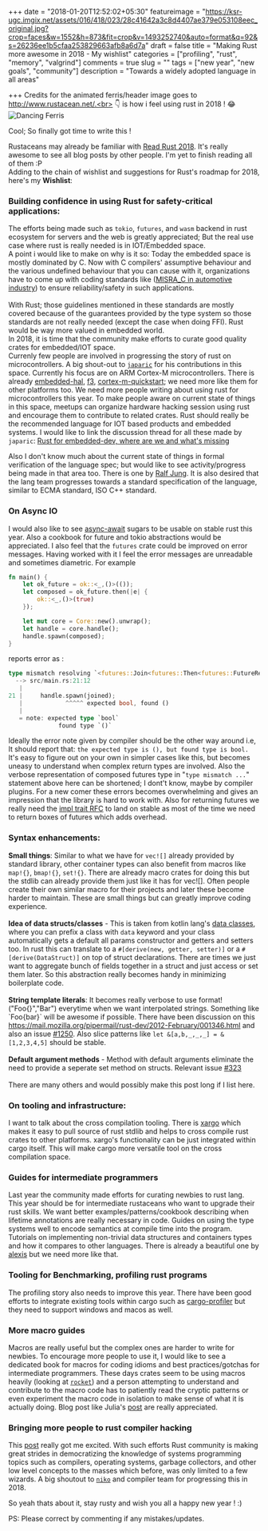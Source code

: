 
+++
date = "2018-01-20T12:52:02+05:30"
featureimage = "https://ksr-ugc.imgix.net/assets/016/418/023/28c41642a3c8d4407ae379e053108eec_original.jpg?crop=faces&w=1552&h=873&fit=crop&v=1493252740&auto=format&q=92&s=26236ee1b5cfaa253829663afb8a6d7a"
draft = false
title = "Making Rust more awesome in 2018 - My wishlist"
categories = ["profiling", "rust", "memory", "valgrind"]
comments = true
slug = ""
tags = ["new year", "new goals", "community"]
description = "Towards a widely adopted language in all areas"

+++
Credits for the animated ferris/header image goes to http://www.rustacean.net/.<br> 👇 is how i feel using rust in 2018 ! 
😂
![Dancing Ferris](https://mir-s3-cdn-cf.behance.net/project_modules/disp/7df0bd42774743.57ee5f32bd76e.gif "Logo Title Text 1")

Cool; So finally got time to write this !

Rustaceans may already be familiar with [Read Rust 2018](http://readrust.net/rust2018/). It's really awesome to see all
blog posts by other people. I'm yet to finish reading all of them :P<br>
Adding to the chain of wishlist and suggestions for Rust's roadmap for 2018, here's my **Wishlist**:

### Building confidence in using Rust for safety-critical applications:

The efforts being made such as `tokio`, `futures`, and `wasm` backend in rust ecosystem for servers and the web is greatly appreciated; But the real use case where rust is really needed is in IOT/Embedded space.<br>
A point i would like to make on why is it so: Today the embedded space is mostly dominated by C.
Now with C compilers' assumptive behaviour and the various undefined behaviour that you can cause with it, organizations have to come up with coding standards like ([MISRA_C in automotive industry](https://en.wikipedia.org/wiki/MISRA_C)) to ensure reliability/safety in such applications.<br><br>With Rust; those guidelines mentioned in these standards are mostly covered because of the guarantees provided by the type system so those standards are not really needed (except the case when doing FFI). Rust would be way more valued in embedded world.<br>In 2018, it is time that the community make efforts to curate good quality crates for embedded/IOT space.<br> 
Currenly few people are involved in progressing the story of rust on microcontrollers. A big shout-out to [`japaric`](https://github.com/japaric) for his contributions in this space. Currently his focus are on ARM Cortex-M microcontrollers. There is already [embedded-hal](https://github.com/japaric/embedded-hal), [f3](https://github.com/japaric/f3), [cortex-m-quickstart](https://github.com/japaric/cortex-m-quickstart); we need more like them for other platforms too. We need more people writing about using rust for microcontrollers this year. To make people aware on current state of things in this space, meetups can organize hardware hacking session using rust and encourage them to contribute to related crates. Rust should really be the recommended language for IOT based products and embedded systems. I would like to link the discussion thread for all these made by `japaric`: [Rust for embedded-dev, where are we  and what's missing]((https://users.rust-lang.org/t/rust-for-embedded-development-where-we-are-and-whats-missing/10861))

 Also I don't know much about the current state of things in formal verification of the language spec; but would like to see activity/progress being made in that area too. There is one by [Ralf Jung](https://people.mpi-sws.org/~dreyer/papers/rustbelt/paper.pdf). It is also desired that the lang team progresses towards a standard specification of the language, similar to ECMA standard, ISO C++ standard.

### On Async IO

I would also like to see [async-await](https://github.com/alexcrichton/futures-await) sugars to be usable on stable rust this year. Also a cookbook for future and tokio abstractions would be appreciated. I also feel that the `futures` crate could be improved on error messages. Having worked with it I feel the error messages are unreadable and sometimes diametric. For example

```rust
fn main() {
    let ok_future = ok::<_,()>(());
    let composed = ok_future.then(|e| {
        ok::<_,()>(true)
    });

    let mut core = Core::new().unwrap();
    let handle = core.handle();
    handle.spawn(composed);
}
```
reports error as :
```rust
type mismatch resolving `<futures::Join<futures::Then<futures::FutureResult<(), ()>, futures::FutureResult<bool, ()>, [closure@src/main.rs:14:35: 16:6]>, futures::FutureResult<u32, ()>> as futures::Future>::Item == ()`
  --> src/main.rs:21:12
   |
21 |     handle.spawn(joined);
   |            ^^^^^ expected bool, found ()
   |
   = note: expected type `bool`
              found type `()`
```
Ideally the error note given by compiler
should be the other way around i.e, 
It should report that:
`the expected type is (), but found type is bool.`
It's easy to figure out on your own in simpler cases like this, but becomes uneasy to understand when complex return types are involved.
Also the verbose representation of composed futures type in "`type mismatch ...`" statement above here can be shortened; I dont't know, maybe by compiler plugins. For a new comer these errors becomes overwhelming and gives an impression that the library is
hard to work with. Also for returning futures we really need the [impl trait RFC](https://github.com/rust-lang/rfcs/blob/master/text/1522-conservative-impl-trait.md) to land on stable as most of the time we need to return boxes of futures which adds overhead.

### Syntax enhancements: 
**Small things**: 
 Similar to what we have for `vec![]` already provided by standard library, other container types can also benefit from macros like `map!{}`, `bmap!{}`, `set!{}`. There are already macro crates for doing this but the stdlib can already provide them just like it has for vec![]. Often people create their own similar macro for their projects and later these become harder to maintain. These are small things but can greatly improve coding experience.<br><br>
**Idea of data structs/classes** - This is taken from kotlin lang's [data classes](https://medium.com/@DarrenAtherton/intro-to-data-classes-in-kotlin-7f956d54365c), where you can prefix a class with `data` keyword and your class automatically gets a default all params constructor and getters and setters too. In rust this can translate to a `#[derive(new, getter, setter)]` or a `#[derive(DataStruct)]` on top of struct declarations. There are times we just want to aggregate bunch of fields together in a struct and just access or set them later. So this abstraction really becomes handy in minimizing boilerplate code.<br><br>
**String template literals**: It becomes really verbose to use format!("Foo{}","Bar") everytime when we want interpolated strings. Something like \`Foo{bar}\` will be awesome if possible. There have been discussion on this https://mail.mozilla.org/pipermail/rust-dev/2012-February/001346.html and also an issue [#1250](https://github.com/rust-lang/rfcs/issues/1250). Also slice patterns like `let &[a,b,_,_,_] = &[1,2,3,4,5]` should be stable.<br><br>
**Default argument methods** - Method with default arguments eliminate the need to provide a seperate set method on structs. Relevant issue [#323](https://github.com/rust-lang/rfcs/issues/323)
<br><br>There are many others and would possibly make this post long if I list here.

### On tooling and infrastructure:
I want to talk about the cross compilation tooling. There is [xargo](https://github.com/japaric/xargo) which makes it easy to pull source of rust stdlib and helps to cross compile rust crates to other
platforms. xargo's functionality can be just integrated within cargo itself. This will make cargo more versatile tool on the cross compilation space.

### Guides for intermediate programmers

Last year the community made efforts for curating newbies to rust lang. This year should be for intermediate rustaceans who want to upgrade their rust skills. We want better examples/patterns/cookbook describing when lifetime annotations are really necessary in code. Guides on using the type systems well to encode semantics at compile time into the program. Tutorials on implementing non-trivial data structures and containers types and how it compares to other languages. There is already a beautiful one by [alexis](http://cglab.ca/~abeinges/blah/too-many-lists/book/) but we need more like that.

### Tooling for Benchmarking, profiling rust programs

The profiling story also needs to improve this year. There have been good efforts to integrate existing tools within cargo such as [cargo-profiler](https://github.com/kernelmachine/cargo-profiler) but they need to support windows and macos as well.

### More macro guides

Macros are really useful but the complex ones are harder to write for newbies. To encourage more people to use it, I would like to see a dedicated book for macros for coding idioms and best practices/gotchas for intermediate programmers. These days crates seem to be using macros heavily (looking at [`rocket`](https://rocket.rs/)) and a person attempting to understand and contribute to the macro code has to patiently read the cryptic patterns or even experiment the macro code in isolation to make sense of what it is actually doing. Blog post like Julia's [post](https://jvns.ca/blog/2017/12/24/my-first-rust-macro/) are really appreciated.

### Bringing more people to rust compiler hacking

This [post](https://internals.rust-lang.org/t/so-you-want-to-hack-on-the-rust-compiler-a-plan-for-a-book/6497) really got me excited. With such efforts Rust community is making great strides in democratizing the knowledge of systems programming topics such as compilers, operating systems, garbage collectors, and other low level concepts to the masses which before, was only limited to a few wizards. A big shoutout to [`niko`](https://github.com/nikomatsakis) and compiler team for progressing this in 2018.

So yeah thats about it, stay rusty and wish you all a happy new year ! :)

PS: Please correct by commenting if any mistakes/updates.
